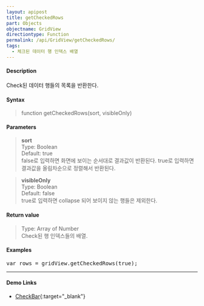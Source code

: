 ```yaml
---
layout: apipost
title: getCheckedRows
part: Objects
objectname: GridView
directiontype: Function
permalink: /api/GridView/getCheckedRows/
tags: 
  - 체크된 데이터 행 인덱스 배열
---
```



#### Description

 Check된 데이터 행들의 목록을 반환한다.

#### Syntax

> function getCheckedRows(sort, visibleOnly)

#### Parameters

> **sort**  
> Type: Boolean  
> Default: true  
> false로 입력하면 화면에 보이는 순서대로 결과값이 반환된다. true로 입력하면 결과값을 올림차순으로 정렬해서 반환된다.  

> **visibleOnly**  
> Type: Boolean  
> Default: false  
> true로 입력하면 collapse 되어 보이지 않는 행들은 제외한다.   

#### Return value

> Type: Array of Number  
> Check된 행 인덱스들의 배열.

#### Examples 

<pre class="prettyprint">
var rows = gridView.getCheckedRows(true);
</pre>

---

#### Demo Links

* [CheckBar](http://demo.realgrid.com/GridComponent/CheckBar/){:target="_blank"} 